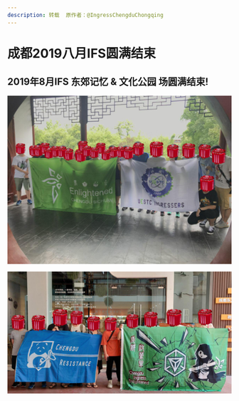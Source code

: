 ```yaml
---
description: 转载  原作者：@IngressChengduChongqing
---
```


# 成都2019八月IFS圆满结束

## 2019年8月IFS 东郊记忆 & 文化公园 场圆满结束!

![&#x6587;&#x5316;&#x516C;&#x56ED;](../.gitbook/assets/photo_2019-08-03_18-12-21.jpg)

![&#x4E1C;&#x90CA;&#x8BB0;&#x5FC6;](../.gitbook/assets/photo_2019-08-03_18-12-20.jpg)

